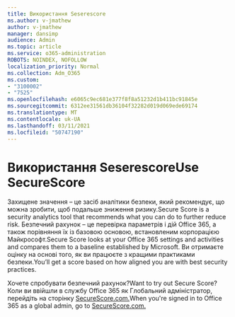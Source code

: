 ```yaml
---
title: Використання Seserescore
ms.author: v-jmathew
author: v-jmathew
manager: dansimp
audience: Admin
ms.topic: article
ms.service: o365-administration
ROBOTS: NOINDEX, NOFOLLOW
localization_priority: Normal
ms.collection: Adm_O365
ms.custom:
- "3100002"
- "7525"
ms.openlocfilehash: e6065c9ec681e377f8f8a51232d1b411bc91845e
ms.sourcegitcommit: 6312ee31561db36104f32282d019d069ede69174
ms.translationtype: MT
ms.contentlocale: uk-UA
ms.lasthandoff: 03/11/2021
ms.locfileid: "50747190"
---
```

# <a name="use-securescore"></a><span data-ttu-id="dfc9b-102">Використання Seserescore</span><span class="sxs-lookup"><span data-stu-id="dfc9b-102">Use SecureScore</span></span>

<span data-ttu-id="dfc9b-103">Захищене значення – це засіб аналітики безпеки, який рекомендує, що можна зробити, щоб подальше зниження ризику.</span><span class="sxs-lookup"><span data-stu-id="dfc9b-103">Secure Score is a security analytics tool that recommends what you can do to further reduce risk.</span></span> <span data-ttu-id="dfc9b-104">Безпечний рахунок – це перевірка параметрів і дій Office 365, а також порівняння їх із базовою основою, встановленим корпорацією Майкрософт.</span><span class="sxs-lookup"><span data-stu-id="dfc9b-104">Secure Score looks at your Office 365 settings and activities and compares them to a baseline established by Microsoft.</span></span> <span data-ttu-id="dfc9b-105">Ви отримаєте оцінку на основі того, як ви працюєте з кращими практиками безпеки.</span><span class="sxs-lookup"><span data-stu-id="dfc9b-105">You’ll get a score based on how aligned you are with best security practices.</span></span>

<span data-ttu-id="dfc9b-106">Хочете спробувати безпечний рахунок?</span><span class="sxs-lookup"><span data-stu-id="dfc9b-106">Want to try out Secure Score?</span></span> <span data-ttu-id="dfc9b-107">Коли ви ввійшли в службу Office 365 як Глобальний адміністратор, перейдіть на сторінку [SecureScore.com.](https://securescore.office.com/)</span><span class="sxs-lookup"><span data-stu-id="dfc9b-107">When you're signed in to Office 365 as a global admin, go to [SecureScore.com.](https://securescore.office.com/)</span></span>
